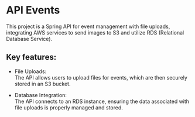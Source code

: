 # API Events
This project is a Spring API for event management with file uploads, integrating AWS services to send images to S3 and utilize RDS (Relational Database Service).

## Key features:

- File Uploads: <br/>
  The API allows users to upload files for events, which are then securely stored in an S3 bucket.

- Database Integration: <br/>
  The API connects to an RDS instance, ensuring the data associated with file uploads is properly managed and stored.



